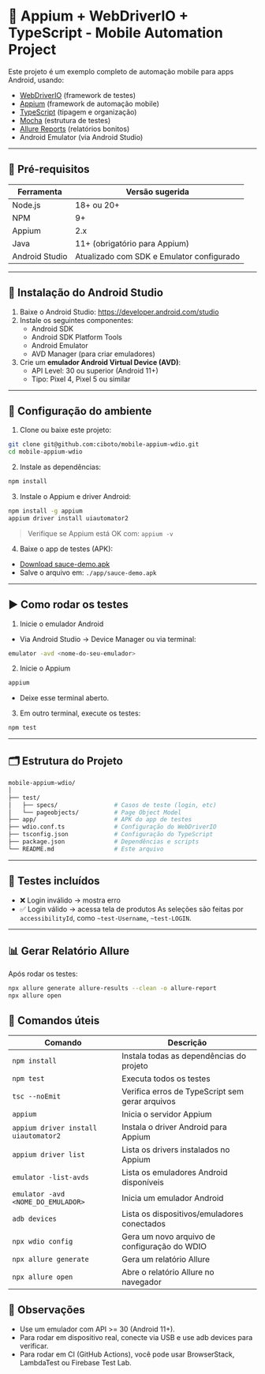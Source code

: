 # 📱 Appium + WebDriverIO + TypeScript - Mobile Automation Project

Este projeto é um exemplo completo de automação mobile para apps Android, usando:

- [WebDriverIO](https://webdriver.io/) (framework de testes)
- [Appium](https://appium.io/) (framework de automação mobile)
- [TypeScript](https://www.typescriptlang.org/) (tipagem e organização)
- [Mocha](https://mochajs.org/) (estrutura de testes)
- [Allure Reports](https://docs.qameta.io/allure/) (relatórios bonitos)
- Android Emulator (via Android Studio)

---

## 🧰 Pré-requisitos

| Ferramenta | Versão sugerida |
|------------|-----------------|
| Node.js    | 18+ ou 20+      |
| NPM        | 9+              |
| Appium     | 2.x             |
| Java       | 11+ (obrigatório para Appium) |
| Android Studio | Atualizado com SDK e Emulator configurado |

---

## 🧱 Instalação do Android Studio

1. Baixe o Android Studio: https://developer.android.com/studio
2. Instale os seguintes componentes:
   - Android SDK
   - Android SDK Platform Tools
   - Android Emulator
   - AVD Manager (para criar emuladores)
3. Crie um **emulador Android Virtual Device (AVD)**:
   - API Level: 30 ou superior (Android 11+)
   - Tipo: Pixel 4, Pixel 5 ou similar

---

## 🔧 Configuração do ambiente
1. Clone ou baixe este projeto:
```bash
git clone git@github.com:ciboto/mobile-appium-wdio.git
cd mobile-appium-wdio
```
2. Instale as dependências:
```bash
npm install
```
3. Instale o Appium e driver Android:
```bash
npm install -g appium
appium driver install uiautomator2
```
> Verifique se Appium está OK com: `appium -v`
4. Baixe o app de testes (APK):
- [Download sauce-demo.apk](https://github.com/saucelabs/sample-app-mobile/releases/download/2.7.1/Android.SauceLabs.Mobile.Sample.app.2.7.1.apk)
- Salve o arquivo em: `./app/sauce-demo.apk`
---

## ▶️ Como rodar os testes
1. Inicie o emulador Android
- Via Android Studio → Device Manager
ou via terminal:
```bash
emulator -avd <nome-do-seu-emulador>
```
2. Inicie o Appium
```bash
appium
```
- Deixe esse terminal aberto.
3. Em outro terminal, execute os testes:
```bash
npm test
```
---
## 🗂️ Estrutura do Projeto
```bash
mobile-appium-wdio/
│
├── test/
│   ├── specs/                # Casos de teste (login, etc)
│   └── pageobjects/          # Page Object Model
├── app/                      # APK do app de testes
├── wdio.conf.ts              # Configuração do WebDriverIO
├── tsconfig.json             # Configuração do TypeScript
├── package.json              # Dependências e scripts
└── README.md                 # Este arquivo
```
---
## 🧪 Testes incluídos
- ❌ Login inválido → mostra erro
- ✅ Login válido → acessa tela de produtos
As seleções são feitas por `accessibilityId`, como `~test-Username`, `~test-LOGIN`.
---
## 📊 Gerar Relatório Allure 
Após rodar os testes:
```bash
npx allure generate allure-results --clean -o allure-report
npx allure open
```

## 🤖 Comandos úteis
| Comando                             | Descrição                                         |
|------------------------------------|--------------------------------------------------|
| `npm install`                      | Instala todas as dependências do projeto         |
| `npm test`                         | Executa todos os testes                          |
| `tsc --noEmit`                     | Verifica erros de TypeScript sem gerar arquivos  |
| `appium`                           | Inicia o servidor Appium                         |
| `appium driver install uiautomator2` | Instala o driver Android para Appium            |
| `appium driver list`              | Lista os drivers instalados no Appium            |
| `emulator -list-avds`              | Lista os emuladores Android disponíveis          |
| `emulator -avd <NOME_DO_EMULADOR>` | Inicia um emulador Android                       |
| `adb devices`                      | Lista os dispositivos/emuladores conectados      |
| `npx wdio config`                  | Gera um novo arquivo de configuração do WDIO     |
| `npx allure generate`              | Gera um relatório Allure                         |
| `npx allure open`                  | Abre o relatório Allure no navegador             |

## 📌 Observações
- Use um emulador com API >= 30 (Android 11+).
- Para rodar em dispositivo real, conecte via USB e use adb devices para verificar.
- Para rodar em CI (GitHub Actions), você pode usar BrowserStack, LambdaTest ou Firebase Test Lab.

